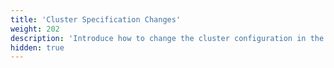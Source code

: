 ```yaml
---
title: 'Cluster Specification Changes'
weight: 202
description: 'Introduce how to change the cluster configuration in the cluster installed on the interface'
hidden: true
---
```


